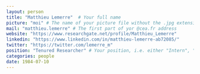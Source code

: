 ```yaml
---
layout: person
title: "Matthieu Lemerre"  # Your full name
picture: "moi" # The name of your picture file without the .jpg extension
mail: "matthieu.lemerre" # The first part of yor @cea.fr address
website: "https://www.researchgate.net/profile/Matthieu_Lemerre"
linkedin: "https://www.linkedin.com/in/matthieu-lemerre-ab72085/"
twitter: "https://twitter.com/lemerre_m"
position: "Tenured Researcher" # Your position, i.e. either "Intern", "PhD Student", "Postdoc" or "Tenured Researcher"
categories: people
date: 1984-07-10
---
```


